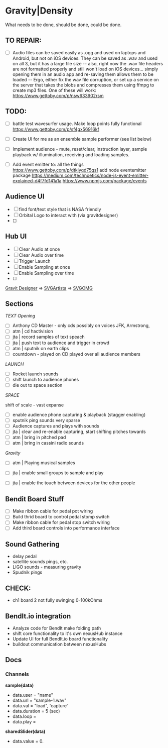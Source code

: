 
# Gravity|Density

What needs to be done, should be done, could be done.


## TO REPAIR:

- [ ] Audio files can be saved easily as .ogg and used on laptops and Android, but not on iOS devices. They can be saved as .wav and used on all 3, but it has a large file size -- also, right now the .wav file headers are not formatted properly and still won't load on iOS devices... simply opening them in an audio app and re-saving them allows them to be loaded -- Ergo, either fix the wav file corruption, or set up a service on the server that takes the blobs and compresses them using ffmpg to create mp3 files.
One of these will work: https://www.gettoby.com/p/nsw633902rsm


## TODO:

- [ ] battle test wavesurfer usage. Make loop points fully functional  https://www.gettoby.com/p/sf4gx56916kf
- [ ] Create UI for me as an ensemble sample performer (see list below)
- [ ] Implement audience - mute, reset/clear, instruction layer, sample playback w/ illumination, receiving and loading samples.
- [ ] Add event emitter to: all the things   https://www.gettoby.com/p/dtklyqd75qs1 add node eventemitter package  https://medium.com/technoetics/node-js-event-emitter-explained-d4f7fd141a1a  https://www.npmjs.com/package/events  


## Audience UI

- [ ] find font/text style that is NASA friendly
- [ ] Orbital Logo to interact with (via gravitdesigner)
- [ ] 

## Hub UI

- [ ] Clear Audio at once
- [ ] Clear Audio over time
- [ ] Trigger Launch
- [ ] Enable Sampling at once
- [ ] Enable Sampling over time
- [ ] 


[Gravit Designer](https://designer.gravit.io/) => [SVGArtista](https://svgartista.net/) => [SVGOMG](https://jakearchibald.github.io/svgomg/)



## Sections

_TEXT Opening_

- [ ] Anthony CD Master - only cds possibly on voices JFK, Armstrong, 
- [ ] atm | cd hactivision
- [ ] jta | record samples of text speach
- [ ] jta | push text to audience and trigger in crowd
- [ ] atm | sputnik on earth clips
- [ ] countdown - played on CD played over all audience members

_LAUNCH_

- [ ] Rocket launch sounds
- [ ] shift launch to audience phones
- [ ] die out to space section

_SPACE_

shift of scale - vast expanse 

- [ ] enable audience phone capturing & playback (stagger enabling)
- [ ] sputnik ping sounds very sparse
- [ ] Audience captures and plays with sounds
- [ ] jta | clear and re-enable capturing, start shifting pitches towards 
- [ ] atm | bring in pitched pad
- [ ] atm | bring in cassini radio sounds

_Gravity_

- [ ] atm | Playing musical samples
- [ ] jta | enable small groups to sample and play
- [ ] jta | enable the touch between devices for the other people


## Bendit Board Stuff

- [ ] Make ribbon cable for pedal pot wiring
- [ ] Build thrid board to control pedal stomp switch
- [ ] Make ribbon cable for pedal stop switch wiring
- [ ] Add third board controls into performance interface

## Sound Gathering

- delay pedal
- satellite sounds pings, etc.
- LIGO  sounds - measuring gravity
- Spudnik pings 

## CHECK:

- ch1 board 2 not fully swinging 0-100kOhms

## BendIt.io integration

- Analyze code for BendIt make folding path
- shift core functionality to it's own nexusHub instance
- Update UI for full BendIt.io board functionality
- buildout communication between nexusHubs



## Docs

### Channels

__sample(data)__
- data.user = "name"
- data.url = "sample-1.wav"
- data.val =  "load", 'capture'
- data.duration = 5 (sec)
- data.loop = 
- data.play = 

__sharedSlider(data)__
- data.value = 0.

